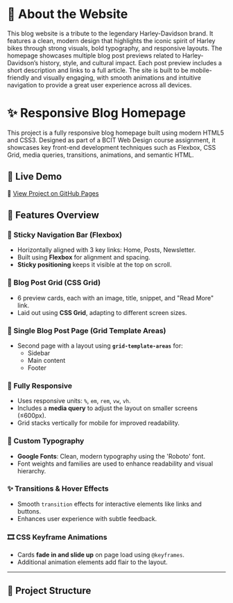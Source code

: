 # 📖 About the Website
This blog website is a tribute to the legendary Harley-Davidson brand. It features a clean, modern design that highlights the iconic spirit of Harley bikes through strong visuals, bold typography, and responsive layouts. The homepage showcases multiple blog post previews related to Harley-Davidson’s history, style, and cultural impact. Each post preview includes a short description and links to a full article. The site is built to be mobile-friendly and visually engaging, with smooth animations and intuitive navigation to provide a great user experience across all devices.


# ✨ Responsive Blog Homepage
This project is a fully responsive blog homepage built using modern HTML5 and CSS3. Designed as part of a BCIT Web Design course assignment, it showcases key front-end development techniques such as Flexbox, CSS Grid, media queries, transitions, animations, and semantic HTML.

## 📸 Live Demo
🔗 [View Project on GitHub Pages]()

## 📌 Features Overview

### 🧭 Sticky Navigation Bar (Flexbox)
- Horizontally aligned with 3 key links: Home, Posts, Newsletter.
- Built using **Flexbox** for alignment and spacing.
- **Sticky positioning** keeps it visible at the top on scroll.

### 📰 Blog Post Grid (CSS Grid)
- 6 preview cards, each with an image, title, snippet, and "Read More" link.
- Laid out using **CSS Grid**, adapting to different screen sizes.

### 📝 Single Blog Post Page (Grid Template Areas)
- Second page with a layout using **`grid-template-areas`** for:
  - Sidebar
  - Main content
  - Footer

### 📱 Fully Responsive
- Uses responsive units: `%`, `em`, `rem`, `vw`, `vh`.
- Includes a **media query** to adjust the layout on smaller screens (≤600px).
- Grid stacks vertically for mobile for improved readability.

### 🎨 Custom Typography
- **Google Fonts**: Clean, modern typography using the 'Roboto' font.
- Font weights and families are used to enhance readability and visual hierarchy.

### ✨ Transitions & Hover Effects
- Smooth `transition` effects for interactive elements like links and buttons.
- Enhances user experience with subtle feedback.

### 🎞️ CSS Keyframe Animations
- Cards **fade in and slide up** on page load using `@keyframes`.
- Additional animation elements add flair to the layout.

---

## 📁 Project Structure

